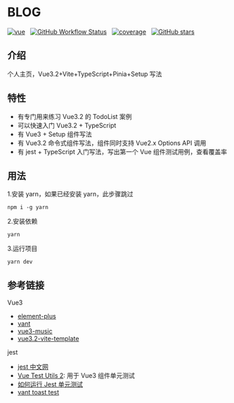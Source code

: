 # BLOG

[![vue](https://img.shields.io/badge/MADE%20WITH-VUE3.2-42a97a?style=for-the-badge&labelColor=35495d)](https://vuejs.org)
&nbsp;
[![GitHub Workflow Status](https://img.shields.io/github/workflow/status/shaobeichen/blog/deploy?label=deploy&style=for-the-badge)](https://github.com/shaobeichen/blog/actions/workflows/action.yml)
&nbsp;
[![coverage](https://img.shields.io/codecov/c/github/shaobeichen/blog/master.svg?label=coverage&style=for-the-badge)](https://codecov.io/gh/shaobeichen/blog)
&nbsp;
[![GitHub stars](https://img.shields.io/github/stars/shaobeichen/blog.svg?style=for-the-badge)](https://github.com/shaobeichen/blog/stargazers)
&nbsp;

## 介绍

个人主页，Vue3.2+Vite+TypeScript+Pinia+Setup 写法

## 特性

- 有专门用来练习 Vue3.2 的 TodoList 案例
- 可以快速入门 Vue3.2 + TypeScript
- 有 Vue3 + Setup 组件写法
- 有 Vue3.2 命令式组件写法，组件同时支持 Vue2.x Options API 调用
- 有 jest + TypeScript 入门写法，写出第一个 Vue 组件测试用例，查看覆盖率

## 用法

1.安装 yarn，如果已经安装 yarn，此步骤跳过

```
npm i -g yarn
```

2.安装依赖

```
yarn
```

3.运行项目

```
yarn dev
```

## 参考链接

Vue3

- [element-plus](https://github.com/element-plus/element-plus/tree/dev/packages/components)
- [vant](https://github.com/youzan/vant)
- [vue3-music](https://github.com/SmallRuralDog/vue3-music/blob/master/src/views/playlist/PlayList.vue)
- [vue3.2-vite-template](https://github.com/BoyYangzai/vue3.2-vite-template/blob/main/src/components/Message/Message.ts)

jest

- [jest 中文网](https://jestjs.io/zh-Hans/docs/getting-started)
- [Vue Test Utils 2](https://test-utils.vuejs.org/guide/): 用于 Vue3 组件单元测试
- [如何运行 Jest 单元测试](https://developer.aliyun.com/article/975177)
- [vant toast test](https://github.com/youzan/vant/blob/dev/packages/vant/src/toast/test/index.spec.ts)
